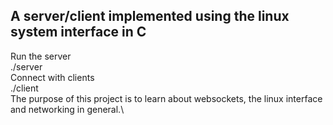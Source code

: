 ## A server/client implemented using the linux system interface in C
Run the server\
./server\
Connect with clients\
./client\
The purpose of this project is to learn about websockets, the linux interface and networking in general.\
